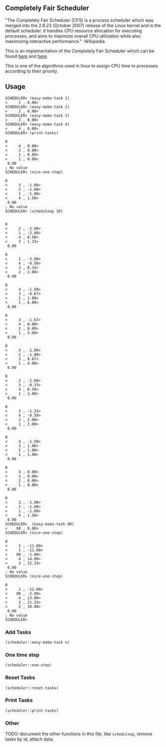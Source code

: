 ## Completely Fair Scheduler
"The Completely Fair Scheduler (CFS) is a process scheduler which was merged into the 2.6.23 (October 2007) release of the Linux kernel and is the default scheduler. It handles CPU resource allocation for executing processes, and aims to maximize overall CPU utilization while also maximizing interactive performance." -Wikipedia 

This is an implementation of the Completely Fair Scheduler which can be found 
[here](https://en.wikipedia.org/wiki/Completely_Fair_Scheduler) and [here](https://www.linuxjournal.com/node/10267). 

This is one of the algorithms used in linux to assign CPU time to processes according to their priority.

## Usage

```
SCHEDULER> (easy-make-task 1)
<     1 , 0.00>
SCHEDULER> (easy-make-task 2)
<     2 , 0.00>
SCHEDULER> (easy-make-task 3)
<     3 , 0.00>
SCHEDULER> (easy-make-task 4)
<     4 , 0.00>
SCHEDULER> (print-tasks)

0 
<     4 , 0.00> 
<     3 , 0.00> 
<     2 , 0.00> 
<     1 , 0.00> 
 0.00
; No value
SCHEDULER> (nice-one-step)

0 
<     3 , -1.00> 
<     2 , -1.00> 
<     1 , -1.00> 
<     4 , 1.50> 
 0.00
; No value
SCHEDULER> (scheduloop 10)


0 
<     2 , -2.00> 
<     1 , -2.00> 
<     4 , 0.50> 
<     3 , 1.33> 
 0.00

0 
<     1 , -3.00> 
<     4 , -0.50> 
<     3 , 0.33> 
<     2 , 2.00> 
 0.00

0 
<     4 , -1.50> 
<     3 , -0.67> 
<     2 , 1.00> 
<     1 , 6.00> 
 0.00

0 
<     3 , -1.67> 
<     4 , 0.00> 
<     2 , 0.00> 
<     1 , 5.00> 
 0.00

0 
<     4 , -1.00> 
<     2 , -1.00> 
<     3 , 0.67> 
<     1 , 4.00> 
 0.00

0 
<     2 , -2.00> 
<     3 , -0.33> 
<     4 , 0.50> 
<     1 , 3.00> 
 0.00

0 
<     3 , -1.33> 
<     4 , -0.50> 
<     2 , 2.00> 
<     1 , 2.00> 
 0.00

0 
<     4 , -1.50> 
<     3 , 1.00> 
<     2 , 1.00> 
<     1 , 1.00> 
 0.00

0 
<     4 , 0.00> 
<     3 , 0.00> 
<     2 , 0.00> 
<     1 , 0.00> 
 0.00

0 
<     3 , -1.00> 
<     2 , -1.00> 
<     1 , -1.00> 
<     4 , 1.50> 
 0.00
SCHEDULER>  (easy-make-task 90)
<    90 , 0.00>
SCHEDULER> (nice-one-step)

0 
<     2 , -11.00> 
<     1 , -11.00> 
<    90 , -1.00> 
<     4 , 14.00> 
<     3 , 22.33> 
 0.00
; No value
SCHEDULER> (nice-one-step)

0 
<     1 , -12.00> 
<    90 , -2.00> 
<     4 , 13.00> 
<     3 , 21.33> 
<     2 , 38.00> 
 0.00
; No value
SCHEDULER> 
```

### Add Tasks

```(scheduler::easy-make-task n)```

### One time step

```(scheduler::one-step)```

### Reset Tasks

```(scheduler::reset-tasks)```

### Print Tasks

```(scheduler::print-tasks)```

### Other

TODO::document the other functions in this file, like `scheduloop`, remove tasks by id, attach data.
